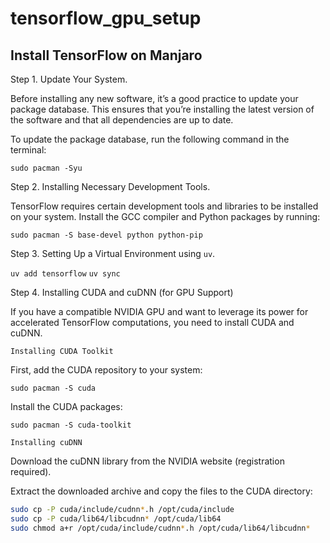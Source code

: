 # tensorflow_gpu_setup

## Install TensorFlow on Manjaro

Step 1. Update Your System.

Before installing any new software, it’s a good practice to update your package database. This ensures that you’re installing the latest version of the software and that all dependencies are up to date.

To update the package database, run the following command in the terminal:

`sudo pacman -Syu`

Step 2. Installing Necessary Development Tools.

TensorFlow requires certain development tools and libraries to be installed on your system. Install the GCC compiler and Python packages by running:

`sudo pacman -S base-devel python python-pip`

Step 3. Setting Up a Virtual Environment using `uv`.

`uv add tensorflow`
`uv sync`

Step 4. Installing CUDA and cuDNN (for GPU Support)

If you have a compatible NVIDIA GPU and want to leverage its power for accelerated TensorFlow computations, you need to install CUDA and cuDNN.

    Installing CUDA Toolkit

First, add the CUDA repository to your system:

`sudo pacman -S cuda`

Install the CUDA packages:

`sudo pacman -S cuda-toolkit`

    Installing cuDNN

Download the cuDNN library from the NVIDIA website (registration required).

Extract the downloaded archive and copy the files to the CUDA directory:

```sh
sudo cp -P cuda/include/cudnn*.h /opt/cuda/include
sudo cp -P cuda/lib64/libcudnn* /opt/cuda/lib64
sudo chmod a+r /opt/cuda/include/cudnn*.h /opt/cuda/lib64/libcudnn*
```


